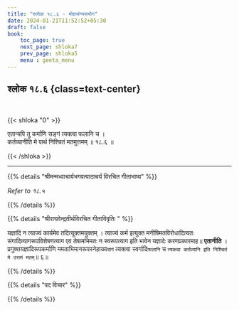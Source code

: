 ```yaml
---
title: "श्लोक १८.६ - मोक्षसंन्यसयोग"
date: 2024-01-21T11:52:52+05:30
draft: false
book:
    toc_page: true
    next_page: shloka7
    prev_page: shloka5
    menu : geeta_menu
---
```




## श्लोक १८.६ {class=text-center}

<br/>

{{< shloka  "0"  >}}

एतान्यपि तु कर्माणि सङ्गं त्यक्त्वा फलानि च ।  
कर्तव्यानीति मे पार्थ निश्चितं मतमुत्तमम् ॥ १८.६ ॥

{{< /shloka >}}

---


{{% details "श्रीमन्मध्वाचार्यभगवत्पादाचर्य विरचित  गीताभाष्य" %}}

*Refer to १८.५*

{{% /details %}}



{{% details "श्रीराघवेन्द्रतीर्थविरचित गीताविवृतिः " %}}

यज्ञादि न त्याज्यं कार्यमेव तदित्यूक्तमयुक्तम्‌ । त्याज्यं कर्म 
इत्युक्त मनीषिमतविरोधादित्यतः संगादित्यागरूपविशेषणत्याग एव 
तेषामभिमतः न स्वरूपत्याग इति भावेन यज्ञादेः करणप्रकारमाह॥ 
**एतानीति** । प्रगुक्तयज्ञादिरूपकर्माणि 
ममताभिमानरूपस्नेहाख्य`संगं` त्यक्त्वा स्वर्गादि`फलानि` 
च `त्यक्त्वा कर्तव्यानि इति निश्चितं मे उत्तमं मतम्‌`॥ ६॥

{{% /details %}}



{{% details "पद विचार" %}}


{{% /details %}}
